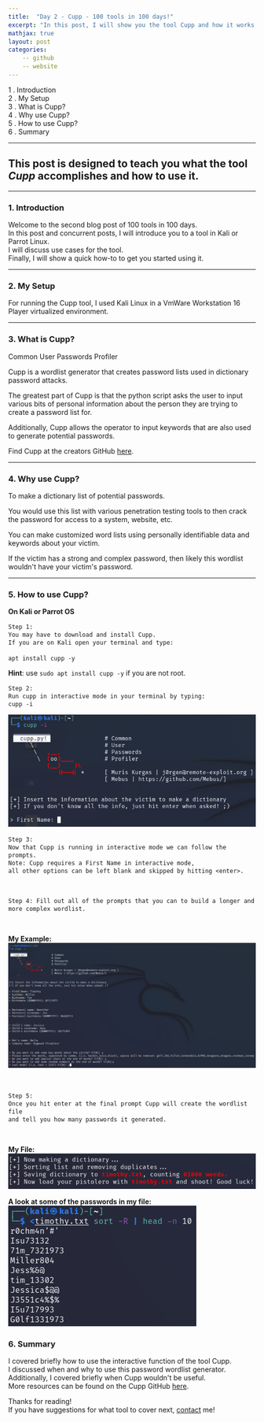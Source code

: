 ```yaml
---
title:  "Day 2 - Cupp - 100 tools in 100 days!"
excerpt: "In this post, I will show you the tool Cupp and how it works."
mathjax: true
layout: post
categories:
    -- github
    -- website
---
```


1 . Introduction
<br>
2 . My Setup
<br>
3 . What is Cupp?
<br>
4 . Why use Cupp?
<br>
5 . How to use Cupp?
<br>
6 . Summary

---

## This post is designed to teach you what the tool *Cupp* accomplishes and how to use it.

---

### 1. **Introduction**

Welcome to the second blog post of 100 tools in 100 days.<br> 
In this post and concurrent posts, I will introduce you to a tool in Kali or Parrot Linux. <br>
I will discuss use cases for the tool.<br> 
Finally, I will show a quick how-to to get you started using it. 

---

### 2. **My Setup**

For running the Cupp tool, I used Kali Linux in a VmWare Workstation 16 Player virtualized environment. 

---

### 3. **What is Cupp?**

Common User Passwords Profiler

Cupp is a wordlist generator that creates password lists used in dictionary password attacks.

The greatest part of Cupp is that the python script asks the user to input various bits of personal information about the person they are trying to create a password list for. 

Additionally, Cupp allows the operator to input keywords that are also used to generate potential passwords. 

Find Cupp at the creators GitHub [here](https://github.com/Mebus/cupp).

---

### 4. **Why use Cupp?**

To make a dictionary list of potential passwords. 

You would use this list with various penetration testing tools to then crack the password for access to a system, website, etc.

You can make customized word lists using personally identifiable data and keywords about your victim. 

If the victim has a strong and complex password, then likely this wordlist wouldn't have your victim's password. 

---

### 5. **How to use Cupp?**

**On Kali or Parrot OS**
    
    Step 1: 
    You may have to download and install Cupp. 
    If you are on Kali open your terminal and type:

    apt install cupp -y

**Hint**: use `sudo apt install cupp -y` if you are not root.
<br>

    Step 2:
    Run cupp in interactive mode in your terminal by typing:
    cupp -i


![](https://raw.githubusercontent.com/matthewomccorkle/matthewomccorkle.github.io/master/_posts/assets/100%20tools/cupp/cupp2.PNG)

    
    Step 3: 
    Now that Cupp is running in interactive mode we can follow the prompts.
    Note: Cupp requires a First Name in interactive mode, 
    all other options can be left blank and skipped by hitting <enter>.
<br>

    Step 4: Fill out all of the prompts that you can to build a longer and more complex wordlist.

<br>

**My Example:**
![](https://raw.githubusercontent.com/matthewomccorkle/matthewomccorkle.github.io/master/_posts/assets/100%20tools/cupp/cupp3.PNG)

<br>  

    Step 5: 
    Once you hit enter at the final prompt Cupp will create the wordlist file 
    and tell you how many passwords it generated.
<br>

**My File:**<br>
![](https://raw.githubusercontent.com/matthewomccorkle/matthewomccorkle.github.io/master/_posts/assets/100%20tools/cupp/cupp4.PNG)

**A look at some of the passwords in my file:**<br>
![](https://raw.githubusercontent.com/matthewomccorkle/matthewomccorkle.github.io/master/_posts/assets/100%20tools/cupp/cupp5.PNG)

### 6. **Summary**

I covered briefly how to use the interactive function of the tool Cupp. <br>
I discussed when and why to use this password wordlist generator. <br>
Additionally, I covered briefly when Cupp wouldn't be useful.<br>
More resources can be found on the Cupp GitHub [here](https://github.com/Mebus/cupp).<br>

Thanks for reading!<br>
If you have suggestions for what tool to cover next, [contact](mailto:matthew.o.mccorkle@gmail.com) me!